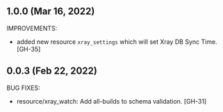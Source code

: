 ## 1.0.0 (Mar 16, 2022)

IMPROVEMENTS:

* added new resource `xray_settings` which will set Xray DB Sync Time. [GH-35]


## 0.0.3 (Feb 22, 2022)

BUG FIXES:

* resource/xray_watch: Add all-builds to schema validation. [GH-31]
